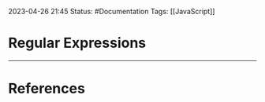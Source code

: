 2023-04-26 21:45
Status: #Documentation 
Tags: [[JavaScript]]

# Regular Expressions





---
# References
